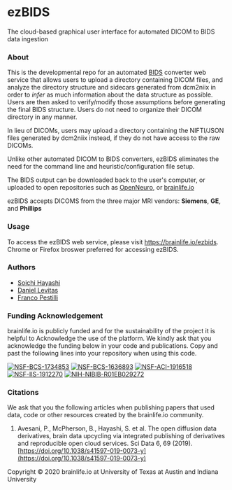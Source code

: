 # ezBIDS
The cloud-based graphical user interface for automated DICOM to BIDS data ingestion

### About
This is the developmental repo for an automated [BIDS](https://bids.neuroimaging.io/) converter web service that allows users to upload a directory containing 
DICOM files, and analyze the directory structure and sidecars generated from dcm2niix in order to *infer* 
as much information about the data structure as possible. Users are then asked to verify/modify
those assumptions before generating the final BIDS structure. Users do not need to organize their DICOM directory in any manner. 

In lieu of DICOMs, users may upload a directory containing the NIFTI/JSON files generated by dcm2niix instead, if they do not have access to the raw DICOMs.

Unlike other automated DICOM to BIDS converters, ezBIDS eliminates the need for the command line and heuristic/configuration file setup.

The BIDS output can be downloaded back to the user's computer, or uploaded to open repositories such as
[OpenNeuro](https://openneuro.org/), or [brainlife.io](https://brainlife.io/)

ezBIDS accepts DICOMS from the three major MRI vendors: **Siemens**, **GE**, and **Phillips**


### Usage
To access the ezBIDS web service, please visit https://brainlife.io/ezbids. Chrome or Firefox broswer preferred for accessing ezBIDS.


### Authors
- [Soichi Hayashi](soichih@gmail.com)
- [Daniel Levitas](dlevitas@iu.edu)
- [Franco Pestilli](pestilli@utexas.edu)

### Funding Acknowledgement
brainlife.io is publicly funded and for the sustainability of the project it is helpful to Acknowledge the use of the platform. We kindly ask that you acknowledge the funding below in your code and publications. Copy and past the following lines into your repository when using this code.

[![NSF-BCS-1734853](https://img.shields.io/badge/NSF_BCS-1734853-blue.svg)](https://nsf.gov/awardsearch/showAward?AWD_ID=1734853)
[![NSF-BCS-1636893](https://img.shields.io/badge/NSF_BCS-1636893-blue.svg)](https://nsf.gov/awardsearch/showAward?AWD_ID=1636893)
[![NSF-ACI-1916518](https://img.shields.io/badge/NSF_ACI-1916518-blue.svg)](https://nsf.gov/awardsearch/showAward?AWD_ID=1916518)
[![NSF-IIS-1912270](https://img.shields.io/badge/NSF_IIS-1912270-blue.svg)](https://nsf.gov/awardsearch/showAward?AWD_ID=1912270)
[![NIH-NIBIB-R01EB029272](https://img.shields.io/badge/NIH_NIBIB-R01EB029272-green.svg)](https://grantome.com/grant/NIH/R01-EB029272-01)

### Citations
We ask that you the following articles when publishing papers that used data, code or other resources created by the brainlife.io community.

1. Avesani, P., McPherson, B., Hayashi, S. et al. The open diffusion data derivatives, brain data upcycling via integrated publishing of derivatives and reproducible open cloud services. Sci Data 6, 69 (2019). [https://doi.org/10.1038/s41597-019-0073-y](https://doi.org/10.1038/s41597-019-0073-y)

Copyright © 2020 brainlife.io at University of Texas at Austin and Indiana University

